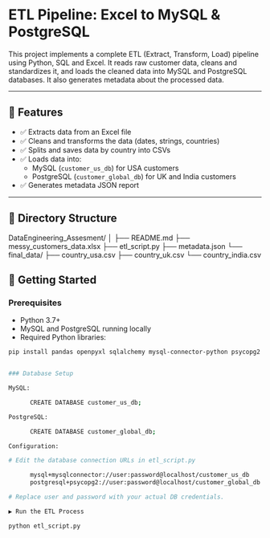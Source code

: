 # ETL Pipeline: Excel to MySQL & PostgreSQL

This project implements a complete ETL (Extract, Transform, Load) pipeline using Python, SQL and Excel. It reads raw customer data, cleans and standardizes it, and loads the cleaned data into MySQL and PostgreSQL databases. It also generates metadata about the processed data.

---

## 🧩 Features

- ✅ Extracts data from an Excel file
- ✅ Cleans and transforms the data (dates, strings, countries)
- ✅ Splits and saves data by country into CSVs
- ✅ Loads data into:
  - MySQL (`customer_us_db`) for USA customers
  - PostgreSQL (`customer_global_db`) for UK and India customers
- ✅ Generates metadata JSON report

---


## 📁 Directory Structure

DataEngineering_Assesment/
│
├── README.md
├── messy_customers_data.xlsx
├── etl_script.py
├── metadata.json
└── final_data/
    ├── country_usa.csv
    ├── country_uk.csv
    └── country_india.csv

## 🚀 Getting Started

### Prerequisites


- Python 3.7+
- MySQL and PostgreSQL running locally
- Required Python libraries:

```bash
pip install pandas openpyxl sqlalchemy mysql-connector-python psycopg2


### Database Setup

MySQL:

      CREATE DATABASE customer_us_db;

PostgreSQL:

      CREATE DATABASE customer_global_db;

Configuration:

# Edit the database connection URLs in etl_script.py

      mysql+mysqlconnector://user:password@localhost/customer_us_db
      postgresql+psycopg2://user:password@localhost/customer_global_db

# Replace user and password with your actual DB credentials.

▶️ Run the ETL Process

python etl_script.py